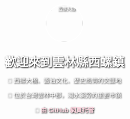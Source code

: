 <html lang="zh-Hant">
<head>
  <meta charset="UTF-8" />
  <meta name="viewport" content="width=device-width, initial-scale=1.0"/>
  <title>雲林縣西螺鎮介紹</title>
  <link href="https://fonts.googleapis.com/css2?family=Noto+Sans+TC:wght@700&display=swap" rel="stylesheet">
  <style>
    body {
      margin: 0;
      padding: 0;
      font-family: 'Noto Sans TC', sans-serif;
      background-image: url('https://i.imgur.com/jt8HojP.jpg'); /* https://i.imgur.com/jt8HojP.jpg */
      background-size: cover;
      background-position: center;
      color: white;
      text-shadow: 2px 2px 4px #000;
      display: flex;
      flex-direction: column;
      align-items: center;
      justify-content: center;
      height: 100vh;
      text-align: center;
    }

    .card {
      background-color: rgba(0, 0, 0, 0.5);
      padding: 2em;
      border-radius: 15px;
      max-width: 600px;
      width: 90%;
      box-sizing: border-box;
    }

    h1 {
      font-size: 2.8em;
      margin: 0.5em 0;
    }

    p {
      font-size: 1.4em;
      margin-bottom: 1em;
    }

    .avatar {
      width: 120px;
      border-radius: 50%;
      border: 3px solid white;
      margin-bottom: 1em;
    }

    a {
      color: #ffd6e0;
      text-decoration: none;
      font-weight: bold;
      transition: color 0.3s ease;
    }

    a:hover {
      color: #f39c12;
    }

    /* Responsive Design */
    @media (max-width: 768px) {
      .card {
        padding: 1.5em;
      }

      h1 {
        font-size: 2em;
      }

      p {
        font-size: 1.2em;
      }
    }

    @media (max-width: 480px) {
      h1 {
        font-size: 1.6em;
      }

      p {
        font-size: 1em;
      }

      .avatar {
        width: 100px;
      }
    }
  </style>
</head>
<body>
  <div class="card">
    <img src="https://i.imgur.com/jt8HojP.jpg" alt="西螺大橋" class="avatar"> <!-- https://i.imgur.com/jt8HojP.jpg -->
    <h1>歡迎來到雲林縣西螺鎮</h1>
    <p>🌉 西螺大橋、醬油文化、歷史風情的交匯地</p>
    <p>📍 位於台灣雲林中部，濁水溪旁的重要市鎮</p>
    <p>🔗 <a href="https://github.com/yourusername" target="_blank">由 GitHub 網頁托管</a></p>
  </div>
</body>
</html>

      





